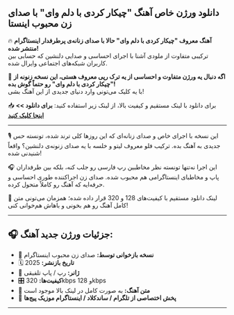 ## دانلود ورژن خاص آهنگ "چیکار کردی با دلم وای" با صدای زن محبوب اینستا

🔥 **آهنگ معروف "چیکار کردی با دلم وای" حالا با صدای زنانه‌ی پرطرفدار اینستاگرام منتشر شده!**  
ترکیبی متفاوت از ملودی آشنا با اجرای احساسی و صدایی دلنشین که حسابی بین کاربران شبکه‌های اجتماعی وایرال شده.

🚀 **اگه دنبال یه ورژن متفاوت و احساسی از یه ترک رپی معروف هستی، این نسخه زنونه از "چیکار کردی با دلم وای" رو حتماً گوش بده!**  
با یه کلیک می‌تونی وارد دنیای جدیدی از این آهنگ بشی!

📥 برای دانلود با لینک مستقیم و کیفیت بالا، از لینک زیر استفاده کنید:
**برای دانلود >> [اینجا کلیک کنید](//netfonix.com/the-best-satellite-tv-channels-for-sports-movies-series-more/)**


---

🎙️ این نسخه با اجرای خاص و صدای زنانه‌ای که این روزها کلی ترند شده، تونسته حس جدیدی به آهنگ بده. ترکیب فلو معروف لیتو و خلسه با یه صدای زنونه‌ی دلنشین؟ واقعاً شنیدنی شده!

🎧 این اجرا نه‌تنها تونسته نظر مخاطبین رپ فارسی رو جلب کنه، بلکه بین طرفداران پاپ و مخاطبای اینستاگرامی هم محبوب شده. صدای زن اجراکننده طوری احساسی و حرفه‌ایه که آهنگ رو کاملاً متحول کرده.

📲 لینک دانلود مستقیم با کیفیت‌های 128 و 320 قرار داده شده؛ همزمان می‌تونی متن کامل آهنگ رو هم بخونی و باهاش هم‌خوانی کنی!

---

## 🎧 جزئیات ورژن جدید آهنگ:

- 🎤 **نسخه بازخوانی توسط:** صدای زن محبوب اینستاگرام  
- 🗓️ **تاریخ بازنشر:** 2025  
- 🎼 **ژانر:** رپ / پاپ تلفیقی  
- 🎛️ **کیفیت‌ها:** 320kbps و 128kbps  
- 📝 **متن آهنگ:** به صورت کامل در لینک بالا موجود است  
- 📲 **پخش اختصاصی از تلگرام / ساندکلاد / اینستاگرام موزیک پیج‌ها**

---
